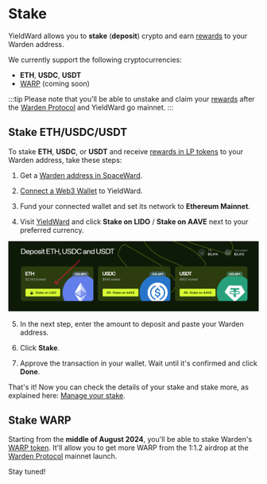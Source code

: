 ﻿---
sidebar_position: 3
---

# Stake

YieldWard allows you to **stake** (**deposit**) crypto and earn [rewards](rewards) to your Warden address.

We currently support the following cryptocurrencies:

-   **ETH**, **USDC**, **USDT**
-   [WARP](https://docs.wardenprotocol.org/tokens/warp-token/warp) (coming soon)

:::tip 
Please note that you'll be able to unstake and claim your [rewards](rewards) after the [Warden Protocol](https://wardenprotocol.org) and YieldWard go mainnet. 
:::

## Stake ETH/USDC/USDT

To stake **ETH**, **USDC**, or **USDT** and receive [rewards in LP tokens](rewards) to your Warden address, take these steps:

1. Get a [Warden address in SpaceWard](https://help.wardenprotocol.org/spaceward/connect-your-wallet).

2. [Connect a Web3 Wallet](connect-your-wallet) to YieldWard.

3. Fund your connected wallet and set its network to **Ethereum Mainnet**.

4. Visit [YieldWard](https://yieldward.com) and click **Stake on LIDO** / **Stake on AAVE** next to your preferred currency.

![Select the currency to stake in YieldWard](../static/img/stake-01.png)

5. In the next step, enter the amount to deposit and paste your Warden address.

6. Click **Stake**.

7. Approve the transaction in your wallet. Wait until it's confirmed and click **Done**.

That's it! Now you can check the details of your stake and stake more, as explained here: [Manage your stake](manage-your-stake).


## Stake WARP

Starting from the **middle of August 2024**, you'll be able to stake Warden's [WARP token](https://docs.wardenprotocol.org/tokens/warp-token/warp). It'll allow you to get more WARP from the 1:1.2 airdrop at the [Warden Protocol](https://wardenprotocol.org) mainnet launch.

Stay tuned!